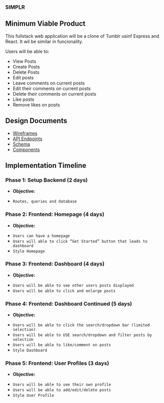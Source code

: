 ### SIMPLR

## Minimum Viable Product

[Trello]:https://trello.com/b/9ub5OXgO/simplr

This fullstack web application will be a clone of Tumblr usinf Express and React. It wil be similar in funcionality. 

Users will be able to:

* View Posts
* Create Posts
* Delete Posts
* Edit posts
* Leave comments on current posts
* Edit their comments on current posts
* Delete their comments on current posts
* Like posts
* Remove likes on posts 

## Design Documents

* [Wireframes](./wireframes)
* [API Endpoints](./ApiEndpoints)
* [Schema](./schema)
* [Components](./ComponentHierarchy)


## Implementation Timeline

### Phase 1: Setup Backend (2 days)
* **Objective:**
- `Routes, queries and database`
### Phase 2: Frontend: Homepage (4 days)
* **Objective:**
- `Users can have a homepage`
- `Users will able to click “Get Started” button that leads to dashboard`
- `Style Homepage`
### Phase 3: Frontend: Dashboard (4 days)
* **Objective:**
- `Users will be able to see other users posts displayed`
- `Users will be able to click and enlarge posts`
### Phase 4: Frontend: Dashboard Continued (5 days)
* **Objective:**
- `Users will be able to click the search/dropdown bar (limited selection)`
- `Users will be able to USE search/dropdown and filter posts by selection`
- `Users will be able to like/comment on posts`
- `Style Dashboard`
### Phase 5: Frontend: User Profiles (3 days)
* **Objective:**
- `Users will be able to see their own profile`
- `Users will be able to add/edit/delete posts`
- `Style User Profile`

